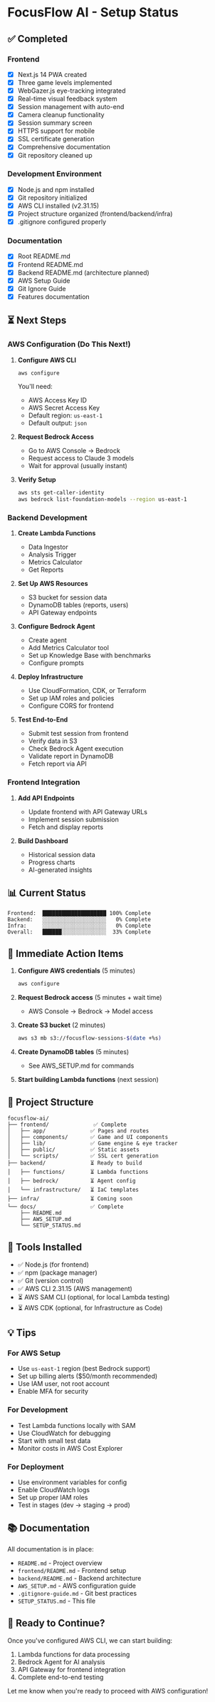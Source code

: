 # FocusFlow AI - Setup Status

## ✅ Completed

### Frontend
- [x] Next.js 14 PWA created
- [x] Three game levels implemented
- [x] WebGazer.js eye-tracking integrated
- [x] Real-time visual feedback system
- [x] Session management with auto-end
- [x] Camera cleanup functionality
- [x] Session summary screen
- [x] HTTPS support for mobile
- [x] SSL certificate generation
- [x] Comprehensive documentation
- [x] Git repository cleaned up

### Development Environment
- [x] Node.js and npm installed
- [x] Git repository initialized
- [x] AWS CLI installed (v2.31.15)
- [x] Project structure organized (frontend/backend/infra)
- [x] .gitignore configured properly

### Documentation
- [x] Root README.md
- [x] Frontend README.md
- [x] Backend README.md (architecture planned)
- [x] AWS Setup Guide
- [x] Git Ignore Guide
- [x] Features documentation

## ⏳ Next Steps

### AWS Configuration (Do This Next!)

1. **Configure AWS CLI**
   ```bash
   aws configure
   ```
   You'll need:
   - AWS Access Key ID
   - AWS Secret Access Key
   - Default region: `us-east-1`
   - Default output: `json`

2. **Request Bedrock Access**
   - Go to AWS Console → Bedrock
   - Request access to Claude 3 models
   - Wait for approval (usually instant)

3. **Verify Setup**
   ```bash
   aws sts get-caller-identity
   aws bedrock list-foundation-models --region us-east-1
   ```

### Backend Development

1. **Create Lambda Functions**
   - Data Ingestor
   - Analysis Trigger
   - Metrics Calculator
   - Get Reports

2. **Set Up AWS Resources**
   - S3 bucket for session data
   - DynamoDB tables (reports, users)
   - API Gateway endpoints

3. **Configure Bedrock Agent**
   - Create agent
   - Add Metrics Calculator tool
   - Set up Knowledge Base with benchmarks
   - Configure prompts

4. **Deploy Infrastructure**
   - Use CloudFormation, CDK, or Terraform
   - Set up IAM roles and policies
   - Configure CORS for frontend

5. **Test End-to-End**
   - Submit test session from frontend
   - Verify data in S3
   - Check Bedrock Agent execution
   - Validate report in DynamoDB
   - Fetch report via API

### Frontend Integration

1. **Add API Endpoints**
   - Update frontend with API Gateway URLs
   - Implement session submission
   - Fetch and display reports

2. **Build Dashboard**
   - Historical session data
   - Progress charts
   - AI-generated insights

## 📊 Current Status

```
Frontend:  ████████████████████ 100% Complete
Backend:   ░░░░░░░░░░░░░░░░░░░░   0% Complete
Infra:     ░░░░░░░░░░░░░░░░░░░░   0% Complete
Overall:   ██████░░░░░░░░░░░░░░  33% Complete
```

## 🎯 Immediate Action Items

1. **Configure AWS credentials** (5 minutes)
   ```bash
   aws configure
   ```

2. **Request Bedrock access** (5 minutes + wait time)
   - AWS Console → Bedrock → Model access

3. **Create S3 bucket** (2 minutes)
   ```bash
   aws s3 mb s3://focusflow-sessions-$(date +%s)
   ```

4. **Create DynamoDB tables** (5 minutes)
   - See AWS_SETUP.md for commands

5. **Start building Lambda functions** (next session)

## 📁 Project Structure

```
focusflow-ai/
├── frontend/              ✅ Complete
│   ├── app/              ✅ Pages and routes
│   ├── components/       ✅ Game and UI components
│   ├── lib/              ✅ Game engine & eye tracker
│   ├── public/           ✅ Static assets
│   └── scripts/          ✅ SSL cert generation
├── backend/              ⏳ Ready to build
│   ├── functions/        ⏳ Lambda functions
│   ├── bedrock/          ⏳ Agent config
│   └── infrastructure/   ⏳ IaC templates
├── infra/                ⏳ Coming soon
└── docs/                 ✅ Complete
    ├── README.md
    ├── AWS_SETUP.md
    └── SETUP_STATUS.md
```

## 🔧 Tools Installed

- ✅ Node.js (for frontend)
- ✅ npm (package manager)
- ✅ Git (version control)
- ✅ AWS CLI 2.31.15 (AWS management)
- ⏳ AWS SAM CLI (optional, for local Lambda testing)
- ⏳ AWS CDK (optional, for Infrastructure as Code)

## 💡 Tips

### For AWS Setup
- Use `us-east-1` region (best Bedrock support)
- Set up billing alerts ($50/month recommended)
- Use IAM user, not root account
- Enable MFA for security

### For Development
- Test Lambda functions locally with SAM
- Use CloudWatch for debugging
- Start with small test data
- Monitor costs in AWS Cost Explorer

### For Deployment
- Use environment variables for config
- Enable CloudWatch logs
- Set up proper IAM roles
- Test in stages (dev → staging → prod)

## 📚 Documentation

All documentation is in place:
- `README.md` - Project overview
- `frontend/README.md` - Frontend setup
- `backend/README.md` - Backend architecture
- `AWS_SETUP.md` - AWS configuration guide
- `.gitignore-guide.md` - Git best practices
- `SETUP_STATUS.md` - This file

## 🚀 Ready to Continue?

Once you've configured AWS CLI, we can start building:
1. Lambda functions for data processing
2. Bedrock Agent for AI analysis
3. API Gateway for frontend integration
4. Complete end-to-end testing

Let me know when you're ready to proceed with AWS configuration!
